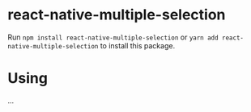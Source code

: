 # react-native-multiple-selection

Run `npm install react-native-multiple-selection` or `yarn add react-native-multiple-selection` to install this package.

# Using
...
